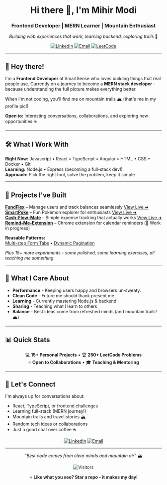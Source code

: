 <div align="center">

# Hi there 👋, I'm Mihir Modi

### Frontend Developer | MERN Learner | Mountain Enthusiast

*Building web experiences that work, learning backend, exploring trails* 🌄

[![LinkedIn](https://img.shields.io/badge/-Connect-0077B5?style=flat&logo=linkedin&logoColor=white)](https://www.linkedin.com/in/mihirmodi14/)
[![Email](https://img.shields.io/badge/-Say_Hello-D14836?style=flat&logo=gmail&logoColor=white)](mailto:modimihir960@gmail.com)
[![LeetCode](https://img.shields.io/badge/-250+_Solved-FFA116?style=flat&logo=leetcode&logoColor=black)](https://leetcode.com/mihir_modi)

</div>

---

## 👋 Hey there!

I'm a **Frontend Developer** at SmartSense who loves building things that real people use. Currently on a journey to become a **MERN stack developer** - because understanding the full picture makes everything better.

When I'm not coding, you'll find me on mountain trails 🏔️ (that's me in my profile pic!)

**Open to:** Interesting conversations, collaborations, and exploring new opportunities ☕

---

## 🛠️ What I Work With

**Right Now:** Javascript • React • TypeScript • Angular • HTML • CSS • Docker • Git  
**Learning:** Node.js • Express (becoming a full-stack dev!)  
**Approach:** Pick the right tool, solve the problem, keep it simple

---

## 🎯 Projects I've Built

**[FundFlex](https://github.com/MihirModi14/FundFlex)** – Manage users and track balances seamlessly [View Live ➜](https://fundflex.netlify.app/)  
**[SmartPoke](https://github.com/MihirModi14/SmartPoke)** – Fun Pokémon explorer for enthusiasts [View Live ➜](https://smartpoke.netlify.app/)   
**[Cash-Flow-Mate](https://github.com/MihirModi14/Cash-Flow-Mate)** – Simple expense tracking that actually works [View Live ➜](https://cashflowmate.netlify.app/)   
**[Remind-Me-Extension](https://github.com/MihirModi14/Remind-Me-Extension)** – Chrome extension for calendar reminders (🚧 Work in progress) 

**Reusable Patterns:**  
[Multi-step Form Tabs](https://codesandbox.io/p/github/MihirModi14/vanilla-react-form-tabs) • [Dynamic Pagination](https://codesandbox.io/p/github/MihirModi14/vanilla-react-pagination)

*Plus 15+ more experiments - some polished, some learning exercises, all teaching me something*

---

## 🌟 What I Care About

- **Performance** - Keeping users happy and browsers un‑sweaty.
- **Clean Code** - Future me should thank present me  
- **Learning** - Currently mastering Node.js & backend
- **Sharing** - Teaching what I learn to others
- **Balance** - Best ideas come from refreshed minds (and mountain trails! 🏔️)

---

## 📊 Quick Stats

<div align="center">

💻 **15+ Personal Projects** • 🏆 **250+ LeetCode Problems**  
⭐ **Open to Collaborations** • 🎓 **Teaching & Mentoring**

</div>

---

## 💬 Let's Connect

I'm always up for conversations about:
- React, TypeScript, or frontend challenges
- Learning full-stack (MERN journey!)
- Mountain trails and travel stories 🏔️
- Random tech ideas or collaborations
- Just a good chat over coffee ☕

<div align="center">

[![LinkedIn](https://img.shields.io/badge/LinkedIn-Let's_Connect-0077B5?style=for-the-badge&logo=linkedin)](https://www.linkedin.com/in/mihirmodi14/)
[![Email](https://img.shields.io/badge/Email-Say_Hi-D14836?style=for-the-badge&logo=gmail)](mailto:modimihir960@gmail.com)

---

*"Best code comes from clear minds and mountain air"* 🏔️

![Visitors](https://komarev.com/ghpvc/?username=MihirModi14&color=blue&style=flat-square)

⭐ **Like what you see? Star a repo - it makes my day!**

</div>
